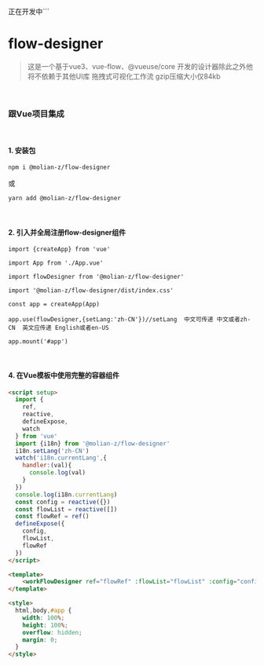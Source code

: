 正在开发中```
# flow-designer
> 这是一个基于vue3、vue-flow、@vueuse/core 开发的设计器除此之外他将不依赖于其他UI库
> 拖拽式可视化工作流
> gzip压缩大小仅84kb

<br/>

### 跟Vue项目集成

<br/>

#### 1. 安装包
  ```bash
  npm i @molian-z/flow-designer
  ```
或
  ```bash
  yarn add @molian-z/flow-designer
  ```

<br/>

#### 2. 引入并全局注册flow-designer组件
```
import {createApp} from 'vue'

import App from './App.vue'

import flowDesigner from '@molian-z/flow-designer'

import '@molian-z/flow-designer/dist/index.css'

const app = createApp(App)

app.use(flowDesigner,{setLang:'zh-CN'})//setLang  中文可传递 中文或者zh-CN  英文应传递 English或者en-US

app.mount('#app')

```

<br/>

#### 4. 在Vue模板中使用完整的容器组件
```html
<script setup>
  import {
    ref,
    reactive,
    defineExpose,
    watch
  } from 'vue'
  import {i18n} from '@molian-z/flow-designer'
  i18n.setLang('zh-CN')
  watch('i18n.currentLang',{
    handler:(val){
      console.log(val)
    }
  })
  console.log(i18n.currentLang)
  const config = reactive({})
  const flowList = reactive([])
  const flowRef = ref()
  defineExpose({
    config,
    flowList,
    flowRef
  })
</script>

<template>
    <workFlowDesigner ref="flowRef" :flowList="flowList" :config="config"></workFlowDesigner>
</template>

<style>
  html,body,#app {
    width: 100%;
    height: 100%;
    overflow: hidden;
    margin: 0;
  }
</style>
```
